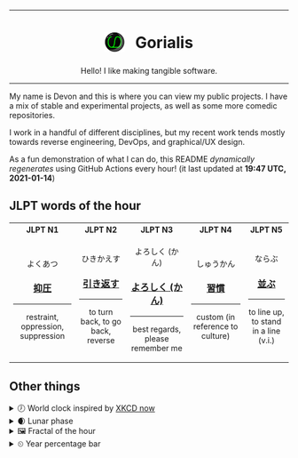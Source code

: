 ***

<h1 align="center">
<sub>
    <img src="readme/resources/avatar.png" height="36">
</sub>
&nbsp;
Gorialis
</h1>
<p align="center">
Hello! I like making tangible software.
</p>

***

My name is Devon and this is where you can view my public projects. I have a mix of stable and experimental projects, as well as some more comedic repositories.

I work in a handful of different disciplines, but my recent work tends mostly towards reverse engineering, DevOps, and graphical/UX design.

As a fun demonstration of what I can do, this README *dynamically regenerates* using GitHub Actions every hour! (it last updated at **19:47 UTC, 2021-01-14**)

<h2>JLPT words of the hour</h2>
<table>
    <tr>
        <th>JLPT N1</th>
        <th>JLPT N2</th>
        <th>JLPT N3</th>
        <th>JLPT N4</th>
        <th>JLPT N5</th>
    </tr>
    <tr>
        <td>
            <p align="center">よくあつ</p>
            <h3 align="center"><b><a href="https://jisho.org/search/%E6%8A%91%E5%9C%A7">抑圧</a></b></h3>
            <hr>
            <p align="center">restraint,<wbr> oppression,<wbr> suppression</p>
        </td>
        <td>
            <p align="center">ひきかえす</p>
            <h3 align="center"><b><a href="https://jisho.org/search/%E5%BC%95%E3%81%8D%E8%BF%94%E3%81%99">引き返す</a></b></h3>
            <hr>
            <p align="center">to turn back,<wbr> to go back,<wbr> reverse</p>
        </td>
        <td>
            <p align="center">よろしく (かん)</p>
            <h3 align="center"><b><a href="https://jisho.org/search/%E3%82%88%E3%82%8D%E3%81%97%E3%81%8F%20%28%E3%81%8B%E3%82%93%29">よろしく (かん)</a></b></h3>
            <hr>
            <p align="center">best regards,<wbr> please remember me</p>
        </td>
        <td>
            <p align="center">しゅうかん</p>
            <h3 align="center"><b><a href="https://jisho.org/search/%E7%BF%92%E6%85%A3">習慣</a></b></h3>
            <hr>
            <p align="center">custom (in reference to culture)</p>
        </td>
        <td>
            <p align="center">ならぶ</p>
            <h3 align="center"><b><a href="https://jisho.org/search/%E4%B8%A6%E3%81%B6">並ぶ</a></b></h3>
            <hr>
            <p align="center">to line up,<wbr> to stand in a line (v.i.)</p>
        </td>
    </tr>
</table>

<h2>Other things</h2>
<details>
<summary>🕖  World clock inspired by <a href="https://xkcd.com/now">XKCD now</a></summary>

> <img src="generated/now.png" width="512">

</details>
<details>
<summary>🌒 Lunar phase</summary>

The moon is approximately 7.51% through its phase (Waxing Crescent).

</details>
<details>
<summary>&#x1f5bc; Fractal of the hour</summary>

> <img src="generated/fractal.png" width="512">

</details>
<details>
<summary>&#x23f2; Year percentage bar</summary>
<pre><code>2021 [▁▁▁▁▁▁▁▁▁▁▁▁▁▁▁▁▁▁▁▁] 3.79%</code></pre>
</details>
